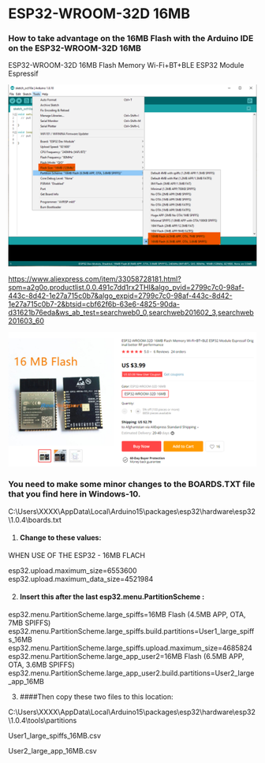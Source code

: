 # ESP32-WROOM-32D 16MB
### How to take advantage on the 16MB Flash with the Arduino IDE on the ESP32-WROOM-32D 16MB

ESP32-WROOM-32D 16MB Flash Memory Wi-Fi+BT+BLE ESP32 Module Espressif

![alt text](https://github.com/Knottis/ESP32-WROOM-32D_16MB/blob/master/Arduino_IDE_16MB.png "Arduino IDE")

https://www.aliexpress.com/item/33058728181.html?spm=a2g0o.productlist.0.0.491c7dd1rx2THI&algo_pvid=2799c7c0-98af-443c-8d42-1e27a715c0b7&algo_expid=2799c7c0-98af-443c-8d42-1e27a715c0b7-2&btsid=cbf62f6b-63e6-4825-90da-d31621b76eda&ws_ab_test=searchweb0_0,searchweb201602_3,searchweb201603_60

![alt text](https://github.com/Knottis/ESP32-WROOM-32D_16MB/blob/master/ESP32-WROOM-32D-16MB.png "ESP32-WROOM-32D 16MB")

### You need to make some minor changes to the BOARDS.TXT file that you find here in Windows-10.

C:\Users\XXXX\AppData\Local\Arduino15\packages\esp32\hardware\esp32\1.0.4\boards.txt

1.	#### Change to these values:


WHEN USE OF THE ESP32 - 16MB FLACH

esp32.upload.maximum_size=6553600
esp32.upload.maximum_data_size=4521984


2.	#### Insert this after the last esp32.menu.PartitionScheme :


esp32.menu.PartitionScheme.large_spiffs=16MB Flash (4.5MB APP, OTA, 7MB SPIFFS)
esp32.menu.PartitionScheme.large_spiffs.build.partitions=User1_large_spiffs_16MB
esp32.menu.PartitionScheme.large_spiffs.upload.maximum_size=4685824
esp32.menu.PartitionScheme.large_app_user2=16MB Flash (6.5MB APP, OTA, 3.6MB SPIFFS)
esp32.menu.PartitionScheme.large_app_user2.build.partitions=User2_large_app_16MB


3.	####Then copy these two files to this location:

C:\Users\XXXX\AppData\Local\Arduino15\packages\esp32\hardware\esp32\1.0.4\tools\partitions

User1_large_spiffs_16MB.csv

User2_large_app_16MB.csv
